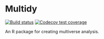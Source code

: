 # Multidy

[![Build status](https://travis-ci.com/MUCollective/multidy.svg)](https://travis-ci.com/MUCollective/multidy)
[![Codecov test coverage](https://codecov.io/gh/MUCollective/multidy/branch/master/graph/badge.svg)](https://codecov.io/gh/MUCollective/multidy?branch=master)

An R package for creating multiverse analysis.